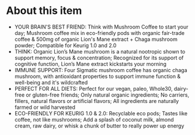 # **About this item**

- YOUR BRAIN'S BEST FRIEND: Think with Mushroom Coffee to start your day; Mushroom coffee mix in eco-friendly pods with organic fair-trade coffee & 500mg of organic Lion's Mane extract + Chaga mushroom powder; Compatible for Keurig 1.0 and 2.0
- THINK: Organic Lion’s Mane mushroom is a natural nootropic shown to support memory, focus & concentration; Recognized for its support of cognitive function, Lion’s Mane extract kickstarts your morning
- IMMUNE SUPPORT: Four Sigmatic mushroom coffee has organic chaga mushroom, with antioxidant properties to support immune function & well-being and it's wildcrafted
- PERFECT FOR ALL DIETS: Perfect for our vegan, paleo, Whole30, dairy-free or gluten-free friends; Only natural organic ingredients; No carriers, fillers, natural flavors or artificial flavors; All ingredients are naturally farmed or wild harvested
- ECO-FRIENDLY FOR KEURIG 1.0 & 2.0: Recyclable eco pods; Tastes like coffee, not like mushrooms; Add a splash of coconut milk, almond cream, raw dairy, or whisk a chunk of butter to really power up energy

